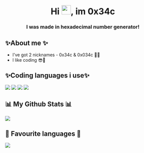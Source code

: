 <h1 align="center">Hi <img src="https://raw.githubusercontent.com/MartinHeinz/MartinHeinz/master/wave.gif" width="30px">, im 0x34c</h1>
<h3 align="center"> I was made in hexadecimal number generator!</h3>

## ✨About me ✨
- I've got 2 nicknames - 0x34c & 0x034c 🙋‍♂️
- I like coding 😎🤙

## ✨Coding languages i use✨

<p align="left">
<img src="https://img.icons8.com/color/48/000000/c-sharp-logo.png"/>
<img src="https://img.icons8.com/color/48/000000/c-plus-plus-logo.png"/>
<img src="https://img.icons8.com/dusk/48/000000/php-logo.png"/>
<img src="https://img.icons8.com/color/48/000000/flutter.png"/>
</p>

## 📊 My Github Stats 📊
<a href="https://github.com/0x34c"><img src="https://github-readme-stats.vercel.app/api?username=0x34c&show_icons=true&theme=radical"></a>

## 🚀 Favourite languages 🚀

<a href="https://github.com/0x34c"><img src="https://github-readme-stats.vercel.app/api/top-langs/?username=0x34c&layout=compact"></a>
